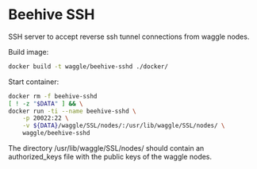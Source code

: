 

# Beehive SSH

SSH server to accept reverse ssh tunnel connections from waggle nodes.

Build image:
```bash
docker build -t waggle/beehive-sshd ./docker/
```

Start container:
```bash
docker rm -f beehive-sshd
[ ! -z "$DATA" ] && \
docker run -ti --name beehive-sshd \
    -p 20022:22 \
    -v ${DATA}/waggle/SSL/nodes/:/usr/lib/waggle/SSL/nodes/ \
    waggle/beehive-sshd
```

The directory /usr/lib/waggle/SSL/nodes/ should contain an authorized_keys file with the public keys of the waggle nodes.
